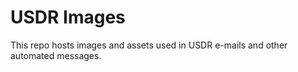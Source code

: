 # USDR Images

This repo hosts images and assets used in USDR e-mails and other automated messages.
